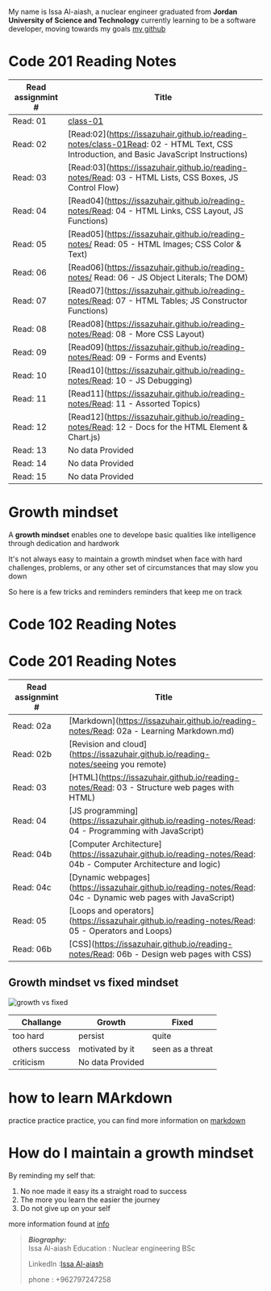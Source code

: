 
My name is Issa Al-aiash, a nuclear engineer graduated from **Jordan University of Science and Technology** 
currently learning to be a software developer, moving towards my goals [my github](https://github.com/issaZuhair)

# Code 201 Reading Notes

Read assignmint # | Title            
------            | ----------------
Read: 01          |[class-01](https://issazuhair.github.io/reading-notes/class-01)       
Read: 02          |[Read:02](https://issazuhair.github.io/reading-notes/class-01Read: 02 - HTML Text, CSS Introduction, and Basic JavaScript Instructions) 
Read: 03          |[Read:03](https://issazuhair.github.io/reading-notes/Read: 03 - HTML Lists, CSS Boxes, JS Control Flow)   
Read: 04          |[Read04](https://issazuhair.github.io/reading-notes/Read: 04 - HTML Links, CSS Layout, JS Functions)
Read: 05          |[Read05](https://issazuhair.github.io/reading-notes/ Read: 05 - HTML Images; CSS Color & Text)
Read: 06          |[Read06](https://issazuhair.github.io/reading-notes/ Read: 06 - JS Object Literals; The DOM)
Read: 07          |[Read07](https://issazuhair.github.io/reading-notes/Read: 07 - HTML Tables; JS Constructor Functions)
Read: 08          |[Read08](https://issazuhair.github.io/reading-notes/Read: 08 - More CSS Layout)
Read: 09          |[Read09](https://issazuhair.github.io/reading-notes/Read: 09 - Forms and Events)
Read: 10          |[Read10](https://issazuhair.github.io/reading-notes/Read: 10 - JS Debugging)
Read: 11          |[Read11](https://issazuhair.github.io/reading-notes/Read: 11 - Assorted Topics)
Read: 12          |[Read12](https://issazuhair.github.io/reading-notes/Read: 12 - Docs for the HTML <canvas> Element & Chart.js)
Read: 13          |No data Provided
Read: 14          |No data Provided
Read: 15          |No data Provided
# Growth mindset 
A **growth mindset** enables one to develope basic qualities like intelligence through dedication and hardwork

It's not always easy to maintain a growth mindset when face with hard challenges, problems, or any other set of circumstances that may slow you down

So here is a few tricks and reminders reminders that keep me on track
# Code 102 Reading Notes
# Code 201 Reading Notes

Read assignmint # | Title            
------            | ----------------
Read: 02a         |[Markdown](https://issazuhair.github.io/reading-notes/Read: 02a - Learning Markdown.md)        
Read: 02b         |[Revision and cloud](https://issazuhair.github.io/reading-notes/seeing you remote)    
Read: 03          |[HTML](https://issazuhair.github.io/reading-notes/Read: 03 - Structure web pages with HTML)    
Read: 04          |[JS programming](https://issazuhair.github.io/reading-notes/Read: 04 - Programming with JavaScript)    
Read: 04b         |[Computer Architecture](https://issazuhair.github.io/reading-notes/Read: 04b - Computer Architecture and logic)   
Read: 04c         |[Dynamic webpages](https://issazuhair.github.io/reading-notes/Read: 04c - Dynamic web pages with JavaScript)    
Read: 05          |[Loops and operators](https://issazuhair.github.io/reading-notes/Read: 05 - Operators and Loops) 
Read: 06b         |[CSS](https://issazuhair.github.io/reading-notes/Read: 06b - Design web pages with CSS) 

## Growth mindset vs fixed mindset 

![growth vs fixed](https://th.bing.com/th/id/OIP.5ugHiz1Fax-YwCsSEYQwBgHaEC?w=297&h=180&c=7&o=5&dpr=1.25&pid=1.7)

Challange      | Growth             | Fixed
------         | -------------------|----------
too hard       | persist            | quite
others success | motivated by it    | seen as a threat
criticism      | No data Provided

# how to learn MArkdown

practice practice practice, you can find more information on [markdown](https://docs.github.com/en/github/writing-on-github/basic-writing-and-formatting-syntax)
# How do I maintain a growth mindset
By reminding my self that:
1. No noe made it easy its a straight road to success 
2. The more you learn the easier the journey 
3. Do not give up on your self


more information found at [info](https://issazuhair.github.io/reading-notes/home_page)
> **_Biography:_**   
> Issa Al-aiash
> Education : Nuclear engineering BSc
> 
> LinkedIn :[Issa Al-aiash](https://www.linkedin.com/in/issa-al-aiash-98b664184/)
> 
> phone : +962797247258
